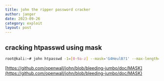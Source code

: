 ```yaml
---
title: john the ripper password cracker
author: janger
date: 2023-09-26
category: exploit
layout: post
---
```


## cracking htpasswd using mask

~~~ bash
root@kali:~# john htpasswd -1=[0-9a-z] --mask='G4HeulB?1' --max-length=11
~~~

[https://github.com/openwall/john/blob/bleeding-jumbo/doc/MASK](https://github.com/openwall/john/blob/bleeding-jumbo/doc/MASK)


